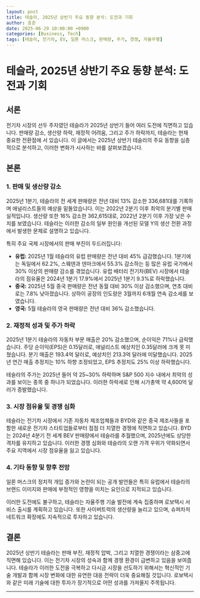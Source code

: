 ```yaml
---
layout: post
title: 테슬라, 2025년 상반기 주요 동향 분석: 도전과 기회
author: 효준
date: 2025-06-29 10:00:00 +0900
categories: [Business, Tech]
tags: [테슬라, 전기차, EV, 일론 머스크, 판매량, 주가, 경쟁, 자율주행]
---
```


# 테슬라, 2025년 상반기 주요 동향 분석: 도전과 기회

## 서론

전기차 시장의 선두 주자였던 테슬라가 2025년 상반기 들어 여러 도전에 직면하고 있습니다. 판매량 감소, 생산량 하락, 재정적 어려움, 그리고 주가 하락까지, 테슬라는 현재 중요한 전환점에 서 있습니다. 이 글에서는 2025년 상반기 테슬라의 주요 동향을 심층적으로 분석하고, 이러한 변화가 시사하는 바를 살펴보겠습니다.

## 본론

### 1. 판매 및 생산량 감소

2025년 1분기, 테슬라의 전 세계 판매량은 전년 대비 13% 감소한 336,681대를 기록하며 애널리스트들의 예상을 밑돌았습니다. 이는 2022년 2분기 이후 최악의 분기별 판매 실적입니다. 생산량 또한 16% 감소한 362,615대로, 2022년 2분기 이후 가장 낮은 수치를 보였습니다. 테슬라는 이러한 감소의 일부 원인을 개선된 모델 Y의 생산 전환 과정에서 발생한 문제로 설명하고 있습니다.

특히 주요 국제 시장에서의 판매 부진이 두드러집니다:

*   **유럽:** 2025년 1월 테슬라의 유럽 판매량은 전년 대비 45% 급감했습니다. 1분기에는 독일에서 62.2%, 스웨덴과 덴마크에서 55.3% 감소하는 등 많은 유럽 국가에서 30% 이상의 판매량 감소를 겪었습니다. 유럽 배터리 전기차(BEV) 시장에서 테슬라의 점유율은 2024년 1분기 17.9%에서 2025년 1분기 9.3%로 하락했습니다.
*   **중국:** 2025년 5월 중국 판매량은 전년 동월 대비 30% 이상 감소했으며, 연초 대비로는 7.8% 낮아졌습니다. 상하이 공장의 인도량은 3월까지 6개월 연속 감소세를 보였습니다.
*   **영국:** 5월 테슬라의 영국 판매량은 전년 대비 36% 감소했습니다.

### 2. 재정적 성과 및 주가 하락

2025년 1분기 테슬라의 자동차 부문 매출은 20% 감소했으며, 순이익은 71%나 급락했습니다. 주당 순이익(EPS)은 0.15달러로, 애널리스트 예상치인 0.35달러에 크게 못 미쳤습니다. 분기 매출은 193.4억 달러로, 예상치인 213.3억 달러에 미달했습니다. 2025년 연간 매출 추정치는 10% 하향 조정되었고, EPS 추정치도 25% 이상 하락했습니다.

테슬라의 주가는 2025년 들어 약 25~30% 하락하며 S&P 500 지수 내에서 최악의 성과를 보이는 종목 중 하나가 되었습니다. 이러한 하락세로 인해 시가총액 약 4,600억 달러가 증발했습니다.

### 3. 시장 점유율 및 경쟁 심화

테슬라는 전기차 시장에서 기존 자동차 제조업체들과 BYD와 같은 중국 제조사들을 포함한 새로운 전기차 스타트업들로부터 점점 더 치열한 경쟁에 직면하고 있습니다. BYD는 2024년 4분기 전 세계 BEV 판매량에서 테슬라를 추월했으며, 2025년에도 상당한 격차를 유지하고 있습니다. 이러한 경쟁 심화와 테슬라의 오랜 가격 우위가 약화되면서 주요 지역에서 시장 점유율을 잃고 있습니다.

### 4. 기타 동향 및 향후 전망

일론 머스크의 정치적 개입 증가와 논란이 되는 공개 발언들은 특히 유럽에서 테슬라의 브랜드 이미지와 판매에 부정적인 영향을 미치는 요인으로 지적되고 있습니다. 

이러한 도전에도 불구하고, 테슬라는 자율주행 기술 발전에 계속 집중하며 로보택시 서비스 출시를 계획하고 있습니다. 또한 사이버트럭의 생산량을 늘리고 있으며, 슈퍼차저 네트워크 확장에도 지속적으로 투자하고 있습니다.

## 결론

2025년 상반기 테슬라는 판매 부진, 재정적 압박, 그리고 치열한 경쟁이라는 삼중고에 직면해 있습니다. 이는 전기차 시장의 성숙과 함께 경쟁 환경이 급변하고 있음을 보여줍니다. 테슬라가 이러한 도전을 극복하고 다시금 시장을 선도하기 위해서는 혁신적인 기술 개발과 함께 시장 변화에 대한 유연한 대응 전략이 더욱 중요해질 것입니다. 로보택시와 같은 미래 기술에 대한 투자가 장기적으로 어떤 성과를 가져올지 주목됩니다.

---
